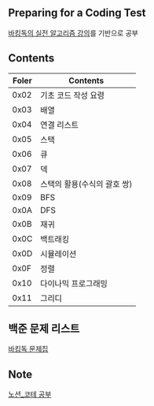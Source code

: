 ## Preparing for a Coding Test
[바킹독의 실전 알고리즘 강의](https://www.youtube.com/watch?v=LcOIobH7ues&list=PLtqbFd2VIQv4O6D6l9HcD732hdrnYb6CY&index=1)를 기반으로 공부

## Contents

| Foler | Contents |
| ------ | ------ |
| 0x02 | 기초 코드 작성 요령 |
| 0x03 | 배열 |
| 0x04 | 연결 리스트 |
| 0x05 | 스택 |
| 0x06 | 큐 |
| 0x07 | 덱 |
| 0x08 | 스택의 활용(수식의 괄호 쌍) |
| 0x09 | BFS |
| 0x0A | DFS |
| 0x0B | 재귀 |
| 0x0C | 백트래킹 |
| 0x0D | 시뮬레이션 |
| 0x0F | 정렬 |
| 0x10 | 다이나믹 프로그래밍 |
| 0x11 | 그리디 |

## 백준 문제 리스트
[바킹독 문제집](https://github.com/encrypted-def/basic-algo-lecture/blob/master/workbook.md)

## Note
[노션_코테 공부](https://www.notion.so/fa909965da2345388ad213ef905a9b88?pvs=4)
